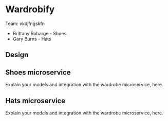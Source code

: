 # Wardrobify

Team:
vkdjfngskfn
* Brittany Robarge - Shoes
* Gary Burns - Hats

## Design

## Shoes microservice

Explain your models and integration with the wardrobe
microservice, here.

## Hats microservice

Explain your models and integration with the wardrobe
microservice, here.
